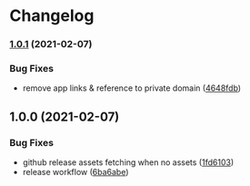 # Changelog

### [1.0.1](https://www.github.com/WDaan/wdaan.github.io/compare/v1.0.0...v1.0.1) (2021-02-07)


### Bug Fixes

* remove app links & reference to private domain ([4648fdb](https://www.github.com/WDaan/wdaan.github.io/commit/4648fdb8ef7398749a63ebe944feacb99055763f))

## 1.0.0 (2021-02-07)


### Bug Fixes

* github release assets fetching when no assets ([1fd6103](https://www.github.com/WDaan/wdaan.github.io/commit/1fd6103690751719a4f8dd157010a3f5228e7334))
* release workflow ([6ba6abe](https://www.github.com/WDaan/wdaan.github.io/commit/6ba6abec43af3557261f796e9ca0ce3027000fd0))

